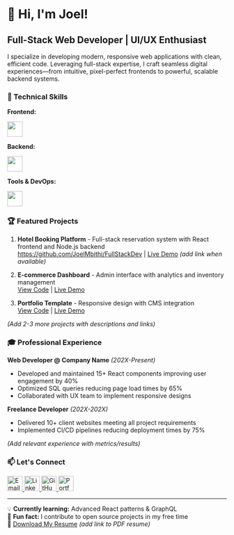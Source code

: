 # 👋 Hi, I'm Joel!

## Full-Stack Web Developer | UI/UX Enthusiast

I specialize in developing modern, responsive web applications with clean, efficient code. Leveraging full-stack expertise, I craft seamless digital experiences—from intuitive, pixel-perfect frontends to powerful, scalable backend systems.

### 🔧 Technical Skills

**Frontend:**  
<div align="left">
  <img src="https://skillicons.dev/icons?i=html,css,js,react,tailwind,figma" style="height: 35px;" />
</div>

**Backend:**  
<div align="left">
  <img src="https://skillicons.dev/icons?i=nodejs,express,postgres,mongodb" style="height: 35px;" />
</div>

**Tools & DevOps:**  
<div align="left">
  <img src="https://skillicons.dev/icons?i=git,github,vscode,netlify,vercel" style="height: 35px;" />
</div>

### 🏆 Featured Projects

1. **Hotel Booking Platform** - Full-stack reservation system with React frontend and Node.js backend  
   https://github.com/JoelMbithi/FullStackDev | [Live Demo](#) *(add link when available)*

2. **E-commerce Dashboard** - Admin interface with analytics and inventory management  
   [View Code](#) | [Live Demo](#)

3. **Portfolio Template** - Responsive design with CMS integration  
   [View Code](#) | [Live Demo](#)

*(Add 2-3 more projects with descriptions and links)*

### 🎓 Professional Experience

**Web Developer @ Company Name** *(202X-Present)*  
- Developed and maintained 15+ React components improving user engagement by 40%  
- Optimized SQL queries reducing page load times by 65%  
- Collaborated with UX team to implement responsive designs  

**Freelance Developer** *(202X-202X)*  
- Delivered 10+ client websites meeting all project requirements  
- Implemented CI/CD pipelines reducing deployment times by 75%  

*(Add relevant experience with metrics/results)*

### 📫 Let's Connect

<div align="left">
  <a href="mailto:joellembithi@gmail.com" target="_blank">
    <img src="https://skillicons.dev/icons?i=gmail" style="height: 35px;" alt="Email" />
  </a>
  <a href="https://www.linkedin.com/in/joel-mbithi-84bab9278/" target="_blank">
    <img src="https://skillicons.dev/icons?i=linkedin" style="height: 35px;" alt="LinkedIn" />
  </a>
  <a href="https://github.com/JoelMbithi" target="_blank">
    <img src="https://skillicons.dev/icons?i=github" style="height: 35px;" alt="GitHub" />
  </a>
  <a href="https://yourportfolio.com" target="_blank">
    <img src="https://skillicons.dev/icons?i=netlify" style="height: 35px;" alt="Portfolio" />
  </a>
</div>

---

💡 **Currently learning:** Advanced React patterns & GraphQL  
🌱 **Fun fact:** I contribute to open source projects in my free time  
📝 [Download My Resume](#) *(add link to PDF resume)*
